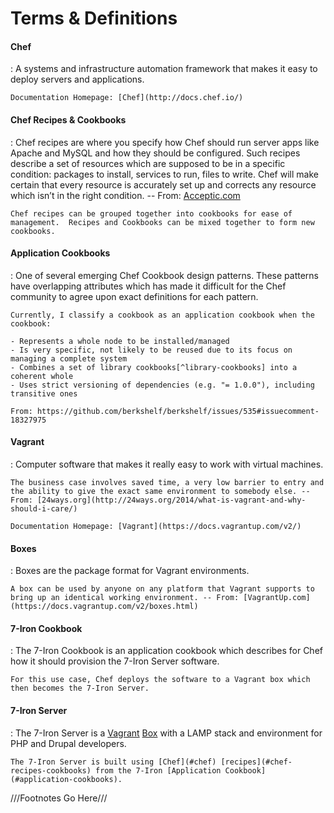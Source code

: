 <h1>Terms & Definitions</h1>

#### Chef
:   A systems and infrastructure automation framework that makes it easy to deploy servers and applications.

    Documentation Homepage: [Chef](http://docs.chef.io/)

#### Chef Recipes & Cookbooks
:   Chef recipes are where you specify how Chef should run server apps like Apache and MySQL and how they should be configured. Such recipes describe a set of resources which are supposed to be in a specific condition: packages to install, services to run, files to write. Chef will make certain that every resource is accurately set up and corrects any resource which isn’t in the right condition. -- From: [Acceptic.com](http://www.acceptic.com/blog/chef-how-to-cook-it-right.html)

    Chef recipes can be grouped together into cookbooks for ease of management.  Recipes and Cookbooks can be mixed together to form new cookbooks.  

#### Application Cookbooks
:   One of several emerging Chef Cookbook design patterns.  These patterns have overlapping attributes which has made it difficult for the Chef community to agree upon exact definitions for each pattern.

    Currently, I classify a cookbook as an application cookbook when the cookbook:

    - Represents a whole node to be installed/managed
    - Is very specific, not likely to be reused due to its focus on managing a complete system
    - Combines a set of library cookbooks[^library-cookbooks] into a coherent whole
    - Uses strict versioning of dependencies (e.g. "= 1.0.0"), including transitive ones

    From: https://github.com/berkshelf/berkshelf/issues/535#issuecomment-18327975

[^library-cookbooks]: See: https://github.com/berkshelf/berkshelf/issues/535#issuecomment-18327975

#### Vagrant
:   Computer software that makes it really easy to work with virtual machines.

    The business case involves saved time, a very low barrier to entry and the ability to give the exact same environment to somebody else. -- From: [24ways.org](http://24ways.org/2014/what-is-vagrant-and-why-should-i-care/)

    Documentation Homepage: [Vagrant](https://docs.vagrantup.com/v2/)

#### Boxes
:   Boxes are the package format for Vagrant environments.

    A box can be used by anyone on any platform that Vagrant supports to bring up an identical working environment. -- From: [VagrantUp.com](https://docs.vagrantup.com/v2/boxes.html)

#### 7-Iron Cookbook
:   The 7-Iron Cookbook is an application cookbook which describes for Chef how it should provision the 7-Iron Server software.

    For this use case, Chef deploys the software to a Vagrant box which then becomes the 7-Iron Server.

#### 7-Iron Server
:   The 7-Iron Server is a [Vagrant](#vagrant) [Box](#boxes) with a LAMP stack and environment for PHP and Drupal developers.

    The 7-Iron Server is built using [Chef](#chef) [recipes](#chef-recipes-cookbooks) from the 7-Iron [Application Cookbook](#application-cookbooks).




///Footnotes Go Here///
